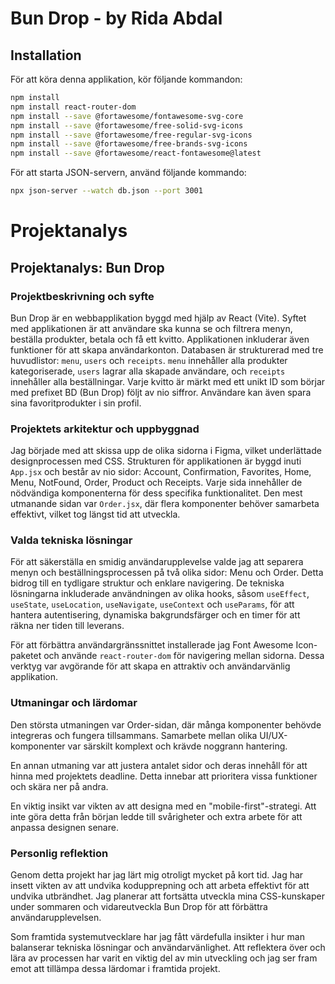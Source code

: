 # Bun Drop - by Rida Abdal

## Installation

För att köra denna applikation, kör följande kommandon:

```bash
npm install
npm install react-router-dom
npm install --save @fortawesome/fontawesome-svg-core
npm install --save @fortawesome/free-solid-svg-icons
npm install --save @fortawesome/free-regular-svg-icons
npm install --save @fortawesome/free-brands-svg-icons
npm install --save @fortawesome/react-fontawesome@latest
```

För att starta JSON-servern, använd följande kommando:
```bash
npx json-server --watch db.json --port 3001
```
# Projektanalys

## Projektanalys: Bun Drop

### Projektbeskrivning och syfte
Bun Drop är en webbapplikation byggd med hjälp av React (Vite). Syftet med applikationen är att användare ska kunna se och filtrera menyn, beställa produkter, betala och få ett kvitto. Applikationen inkluderar även funktioner för att skapa användarkonton. Databasen är strukturerad med tre huvudlistor: `menu`, `users` och `receipts`. `menu` innehåller alla produkter kategoriserade, `users` lagrar alla skapade användare, och `receipts` innehåller alla beställningar. Varje kvitto är märkt med ett unikt ID som börjar med prefixet BD (Bun Drop) följt av nio siffror. Användare kan även spara sina favoritprodukter i sin profil.

### Projektets arkitektur och uppbyggnad
Jag började med att skissa upp de olika sidorna i Figma, vilket underlättade designprocessen med CSS. Strukturen för applikationen är byggd inuti `App.jsx` och består av nio sidor: Account, Confirmation, Favorites, Home, Menu, NotFound, Order, Product och Receipts. Varje sida innehåller de nödvändiga komponenterna för dess specifika funktionalitet. Den mest utmanande sidan var `Order.jsx`, där flera komponenter behöver samarbeta effektivt, vilket tog längst tid att utveckla.

### Valda tekniska lösningar
För att säkerställa en smidig användarupplevelse valde jag att separera menyn och beställningsprocessen på två olika sidor: Menu och Order. Detta bidrog till en tydligare struktur och enklare navigering. De tekniska lösningarna inkluderade användningen av olika hooks, såsom `useEffect`, `useState`, `useLocation`, `useNavigate`, `useContext` och `useParams`, för att hantera autentisering, dynamiska bakgrundsfärger och en timer för att räkna ner tiden till leverans.

För att förbättra användargränssnittet installerade jag Font Awesome Icon-paketet och använde `react-router-dom` för navigering mellan sidorna. Dessa verktyg var avgörande för att skapa en attraktiv och användarvänlig applikation.

### Utmaningar och lärdomar
Den största utmaningen var Order-sidan, där många komponenter behövde integreras och fungera tillsammans. Samarbete mellan olika UI/UX-komponenter var särskilt komplext och krävde noggrann hantering.

En annan utmaning var att justera antalet sidor och deras innehåll för att hinna med projektets deadline. Detta innebar att prioritera vissa funktioner och skära ner på andra.

En viktig insikt var vikten av att designa med en "mobile-first"-strategi. Att inte göra detta från början ledde till svårigheter och extra arbete för att anpassa designen senare.

### Personlig reflektion
Genom detta projekt har jag lärt mig otroligt mycket på kort tid. Jag har insett vikten av att undvika kodupprepning och att arbeta effektivt för att undvika utbrändhet. Jag planerar att fortsätta utveckla mina CSS-kunskaper under sommaren och vidareutveckla Bun Drop för att förbättra användarupplevelsen.

Som framtida systemutvecklare har jag fått värdefulla insikter i hur man balanserar tekniska lösningar och användarvänlighet. Att reflektera över och lära av processen har varit en viktig del av min utveckling och jag ser fram emot att tillämpa dessa lärdomar i framtida projekt.
